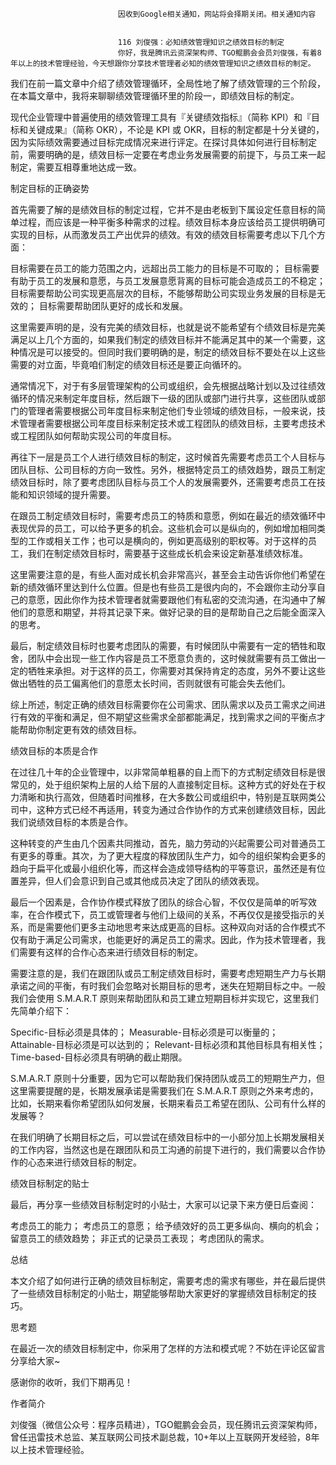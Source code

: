 
                            
                            因收到Google相关通知，网站将会择期关闭。相关通知内容
                            
                            
                            116 刘俊强：必知绩效管理知识之绩效目标的制定
                            你好，我是腾讯云资深架构师、TGO鲲鹏会会员刘俊强，有着8年以上的技术管理经验，今天想跟你分享技术管理者必知的绩效管理知识之绩效目标的制定。

我们在前一篇文章中介绍了绩效管理循环，全局性地了解了绩效管理的三个阶段，在本篇文章中，我将来聊聊绩效管理循环里的阶段一，即绩效目标的制定。

现代企业管理中普遍使用的绩效管理工具有『关键绩效指标』（简称 KPI）和『目标和关键成果』（简称 OKR），不论是 KPI 或 OKR，目标的制定都是十分关键的，因为实际绩效需要通过目标完成情况来进行评定。在探讨具体如何进行目标制定前，需要明确的是，绩效目标一定要在考虑业务发展需要的前提下，与员工来一起制定，需要互相尊重地达成一致。

制定目标的正确姿势

首先需要了解的是绩效目标的制定过程，它并不是由老板到下属设定任意目标的简单过程，而应该是一种平衡多种需求的过程。绩效目标本身应该给员工提供明确可实现的目标，从而激发员工产出优异的绩效。有效的绩效目标需要考虑以下几个方面：

目标需要在员工的能力范围之内，远超出员工能力的目标是不可取的；
目标需要有助于员工的发展和意愿，与员工发展意愿背离的目标可能会造成员工的不稳定；
目标需要帮助公司实现更高层次的目标，不能够帮助公司实现业务发展的目标是无效的；
目标需要帮助团队更好的成长和发展。

这里需要声明的是，没有完美的绩效目标，也就是说不能希望有个绩效目标是完美满足以上几个方面的，如果我们制定的绩效目标并不能满足其中的某一个需要，这种情况是可以接受的。但同时我们要明确的是，制定的绩效目标不要处在以上这些需要的对立面，毕竟咱们制定的绩效目标还是要正向循环的。

通常情况下，对于有多层管理架构的公司或组织，会先根据战略计划以及过往绩效循环的情况来制定年度目标，然后跟下一级的团队或部门进行共享，这些团队或部门的管理者需要根据公司年度目标来制定他们专业领域的绩效目标，一般来说，技术管理者需要根据公司年度目标来制定技术或工程团队的绩效目标，主要考虑技术或工程团队如何帮助实现公司的年度目标。

再往下一层是员工个人进行绩效目标的制定，这时候首先需要考虑员工个人目标与团队目标、公司目标的方向一致性。另外，根据特定员工的绩效趋势，跟员工制定绩效目标时，除了要考虑团队目标与员工个人的发展需要外，还需要考虑员工在技能和知识领域的提升需要。

在跟员工制定绩效目标时，需要考虑员工的特质和意愿，例如在最近的绩效循环中表现优异的员工，可以给予更多的机会。这些机会可以是纵向的，例如增加相同类型的工作或相关工作；也可以是横向的，例如更高级别的职权等。对于这样的员工，我们在制定绩效目标时，需要基于这些成长机会来设定新基准绩效标准。

这里需要注意的是，有些人面对成长机会非常高兴，甚至会主动告诉你他们希望在新的绩效循环里达到什么位置。但是也有些员工是很内向的，不会跟你主动分享自己的意愿，因此你作为技术管理者就需要跟他们有私密的交流沟通，在沟通中了解他们的意愿和期望，并将其记录下来。做好记录的目的是帮助自己之后能全面深入的思考。

最后，制定绩效目标时也要考虑团队的需要，有时候团队中需要有一定的牺牲和取舍，团队中会出现一些工作内容是员工不愿意负责的，这时候就需要有员工做出一定的牺牲来承担。对于这样的员工，你需要对其保持肯定的态度，另外不要让这些做出牺牲的员工偏离他们的意愿太长时间，否则就很有可能会失去他们。

综上所述，制定正确的绩效目标需要你在公司需求、团队需求以及员工需求之间进行有效的平衡和满足，但不期望这些需求全部都能满足，找到需求之间的平衡点才能帮助你制定更有效的绩效目标。

绩效目标的本质是合作

在过往几十年的企业管理中，以非常简单粗暴的自上而下的方式制定绩效目标是很常见的，处于组织架构上层的人给下层的人直接制定目标。这种方式的好处在于权力清晰和执行高效，但随着时间推移，在大多数公司或组织中，特别是互联网类公司中，这种方式已经不再适用，转变为通过合作协作的方式来创建绩效目标，因此我们说绩效目标的本质是合作。

这种转变的产生由几个因素共同推动，首先，脑力劳动的兴起需要公司对普通员工有更多的尊重。其次，为了更大程度的释放团队生产力，如今的组织架构会更多的趋向于扁平化或最小组织化等，而这样会造成领导结构的平等意识，虽然还是有位置差异，但人们会意识到自己或其他成员决定了团队的绩效表现。

最后一个因素是，合作协作模式释放了团队的综合心智，不仅仅是简单的听写效率，在合作模式下，员工或管理者与他们上级间的关系，不再仅仅是接受指示的关系，而是需要他们更多主动地思考来达成更高的目标。这种双向对话的合作模式不仅有助于满足公司需求，也能更好的满足员工的需求。因此，作为技术管理者，我们需要有这样的合作心态来进行绩效目标的制定。

需要注意的是，我们在跟团队或员工制定绩效目标时，需要考虑短期生产力与长期承诺之间的平衡，有时我们会忽略对长期目标的思考，迷失在短期目标之中。一般我们会使用 S.M.A.R.T 原则来帮助团队和员工建立短期目标并实现它，这里我们先简单介绍下：

Specific-目标必须是具体的；
Measurable-目标必须是可以衡量的；
Attainable-目标必须是可以达到的；
Relevant-目标必须和其他目标具有相关性；
Time-based-目标必须具有明确的截止期限。

S.M.A.R.T 原则十分重要，因为它可以帮助我们保持团队或员工的短期生产力，但这里需要提醒的是，长期发展承诺是需要我们在 S.M.A.R.T 原则之外来考虑的，比如，长期来看你希望团队如何发展，长期来看员工希望在团队、公司有什么样的发展等？

在我们明确了长期目标之后，可以尝试在绩效目标中的一小部分加上长期发展相关的工作内容，当然这也是在跟团队和员工沟通的前提下进行的，我们需要以合作协作的心态来进行绩效目标的制定。

绩效目标制定的贴士

最后，再分享一些绩效目标制定时的小贴士，大家可以记录下来方便日后查阅：

考虑员工的能力；
考虑员工的意愿；
给予绩效好的员工更多纵向、横向的机会；
留意员工的绩效趋势；
非正式的记录员工表现；
考虑团队的需求。

总结

本文介绍了如何进行正确的绩效目标制定，需要考虑的需求有哪些，并在最后提供了一些绩效目标制定的小贴士，期望能够帮助大家更好的掌握绩效目标制定的技巧。

思考题

在最近一次的绩效目标制定中，你采用了怎样的方法和模式呢？不妨在评论区留言分享给大家~

感谢你的收听，我们下期再见！

作者简介

刘俊强（微信公众号：程序员精进），TGO鲲鹏会会员，现任腾讯云资深架构师，曾任迅雷技术总监、某互联网公司技术副总裁，10+年以上互联网开发经验，8年以上技术管理经验。

                        
                        
                            